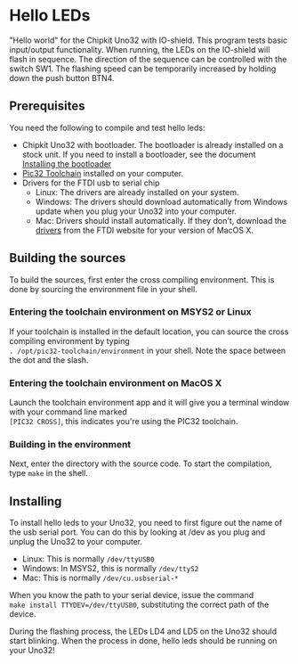 # Hello LEDs
"Hello world" for the Chipkit Uno32 with IO-shield. This program tests basic
input/output functionality. When running, the LEDs on the IO-shield will flash
in sequence. The direction of the sequence can be controlled with the switch
SW1. The flashing speed can be temporarily increased by holding down the push
button BTN4.

## Prerequisites
You need the following to compile and test hello leds:
 - Chipkit Uno32 with bootloader. The bootloader is already installed on a
   stock unit. If you need to install a bootloader, see the document
   [Installing the bootloader](https://github.com/is1200-example-projects/pic32-toolchain/blob/master/doc/install-bootloader.md)
 - [Pic32 Toolchain](https://github.com/is1200-example-projects/pic32-toolchain)
   installed on your computer.
 - Drivers for the FTDI usb to serial chip
   - Linux: The drivers are already installed on your system.
   - Windows: The drivers should download automatically from Windows update when
     you plug your Uno32 into your computer.
   - Mac: Drivers should install automatically. If they don't, download the [drivers](http://www.ftdichip.com/Drivers/VCP.htm)
     from the FTDI website for your version of MacOS X.
   

## Building the sources
To build the sources, first enter the cross compiling environment. This is done
by sourcing the environment file in your shell. 

### Entering the toolchain environment on MSYS2 or Linux
If your toolchain is installed
in the default location, you can source the cross compiling environment
by typing  
`. /opt/pic32-toolchain/environment` in your shell. Note the space
between the dot and the slash.

### Entering the toolchain environment on MacOS X
Launch the toolchain environment app and it will give you a terminal window with
your command line marked  
`[PIC32 CROSS]`, this indicates you're using the PIC32 toolchain.

### Building in the environment
Next, enter the directory with the source code. To start the compilation, type
`make` in the shell.

## Installing 
To install hello leds to your Uno32, you need to first figure out the name of
the usb serial port. You can do this by looking at /dev as you plug and
unplug the Uno32 to your computer.
 - Linux: This is normally `/dev/ttyUSB0`
 - Windows: In MSYS2, this is normally `/dev/ttyS2`
 - Mac: This is normally `/dev/cu.usbserial-*`

When you know the path to your serial device, issue the command  
`make install TTYDEV=/dev/ttyUSB0`, substituting the correct path of the
device.

During the flashing process, the LEDs LD4 and LD5 on the Uno32 should start
blinking. When the process in done, hello leds should be running on your Uno32!
